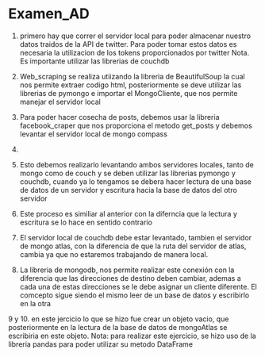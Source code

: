 # Examen_AD
1. primero hay que correr el servidor local para poder almacenar nuestro datos traidos de la API de twitter. Para poder tomar estos datos es necesaria la utilizacion de los tokens proporcionados por twitter
Nota. Es importante utilizar las librerias de couchdb

2. Web_scraping se realiza utiizando la libreria de BeautifulSoup la cual nos permite extraer codigo html, posteriormente se deve utilizar las librerias de pymongo e importar el MongoCliente, que nos permite manejar el servidor local

3. Para poder hacer cosecha de posts, debemos usar la libreria facebook_craper que nos proporciona el metodo get_posts y debemos levantar el servidor local de mongo compass

4.

5. Esto debemos realizarlo levantando ambos servidores locales, tanto de mongo como de couch y se deben utilizar las librerias pymongo y couchdb, cuando ya lo tengamos se debera hacer lectura de una base de datos de un servidor y escritura hacia la base de datos del otro servidor

6. Este proceso es similiar al anterior con la diferncia que la lectura y escritura se lo hace en sentido contrario

7. El servidor local de couchdb debe estar levantado, tambien el servidor de mongo atlas, con la diferencia de que la ruta del servidor de atlas, cambia ya que no estaremos trabajando de manera local.

8. La libreria de mongodb, nos permite realizar este conexión con la diferencia que las direcciones de destino deben cambiar, ademas a cada una de estas direcciones se le debe asignar un cliente diferente. El comcepto sigue siendo el mismo leer de un base de datos y escribirlo en la otra

9 y 10. en este jercicio lo que se hizo fue crear un objeto vacio, que posteriormente en la lectura de la base de datos de mongoAtlas se escribiria en este objeto.
Nota: para realizar este ejercicio, se hizo uso de la libreria pandas para poder utilizar su metodo DataFrame
